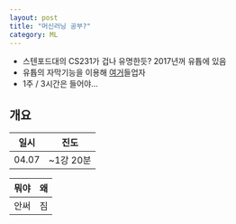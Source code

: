 ```yaml
---
layout: post
title: "머신러닝 공부?"
category: ML
---
```


<!-- # 머신러닝 공부? -->

- 스텐포드대의 CS231가 겁나 유명한듯? 2017년꺼 유튭에 있음
- 유튭의 자막기능을 이용해 [여거](https://www.youtube.com/playlist?list=PL3FW7Lu3i5JvHM8ljYj-zLfQRF3EO8sYv)들업자
- 1주 / 3시간은 들어야...

## 개요

|일시|진도|
|---|---|
|04\.07|\~1강 20분|

|뭐야|왜|
|---|---|
|안써|짐|